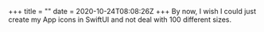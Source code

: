 +++
title = ""
date = 2020-10-24T08:08:26Z
+++
By now, I wish I could just create my App icons in SwiftUI and not deal with 100 different sizes.


<!-- more -->